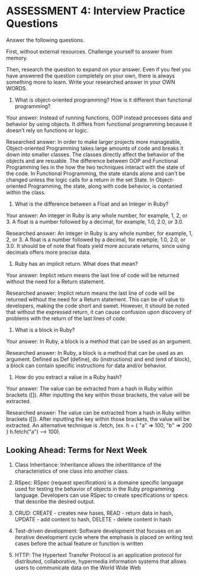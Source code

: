 # ASSESSMENT 4: Interview Practice Questions

Answer the following questions.

First, without external resources. Challenge yourself to answer from memory.

Then, research the question to expand on your answer. Even if you feel you have answered the question completely on your own, there is always something more to learn. Write your researched answer in your OWN WORDS.

1. What is object-oriented programming? How is it different than functional programming?

Your answer:
Instead of running functions, OOP instead processes data and behavior by using objects.  It differs from functional programming because it doesn't rely on functions or logic.

Researched answer:
In order to make larger projects more manageable, Object-oriented Programming takes large amounts of code and breaks it down into smaller classes.  The classes directly affect the behavior of the objects and are resuable.  The difference between OOP and Functional Programming lies in the how the two techniques interact with the state of the code.  In Functional Programming, the state stands alone and can't be changed unless the logic calls for a return in the set State.  In Object-oriented Programming, the state, along with code behavior, is contanied within the class.

1. What is the difference between a Float and an Integer in Ruby?

Your answer:
An integer in Ruby is any whole number, for example, 1, 2, or 3.  A float is a number followed by a decimal, for example, 1.0, 2.0, or 3.0.

Researched answer:
An integer in Ruby is any whole number, for example, 1, 2, or 3.  A float is a number followed by a decimal, for example, 1.0, 2.0, or 3.0.  It should be of note that floats yield more accurate returns, since using decimals offers more precise data.

1. Ruby has an implicit return. What does that mean?

Your answer:
Implict return means the last line of code will be returned without the need for a Return statement.

Researched answer:
Implict return means the last line of code will be returned without the need for a Return statement.  This can be of value to developers, making the code short and sweet.  However, it should be noted that without the expressed return, it can cause confusion upon discovery of problems with the return of the last lines of code.

1. What is a block in Ruby?

Your answer:
In Ruby, a block is a method that can be used as an argument.

Researched answer:
In Ruby, a block is a method that can be used as an argument. Defined as Def (define), do (instructions) and end (end of block), a block can contain specific instructions for data and/or behavior. 

1. How do you extract a value in a Ruby hash?

Your answer:
The value can be extracted from a hash in Ruby within brackets ([]).  After inputting the key within those brackets, the value will be extracted.

Researched answer:
The value can be extracted from a hash in Ruby within brackets ([]).  After inputting the key within those brackets, the value will be extracted. An alternative technique is .fetch, (ex. h = { "a" => 100, "b" => 200 }
h.fetch("a") --> 100). 

## Looking Ahead: Terms for Next Week

1. Class Inheritance:
Inheritance allows the inherititance of the characteristics of one class into another class.

2. RSpec:
RSpec (request specification) is a domaine specific language used for testing the behavior of objects in the Ruby programming language. Developers can use RSpec to create specifications or specs that describe the desired output.

3. CRUD:
CREATE - creates new hases, READ - return data in hash, UPDATE - add content to hash, DELETE - delete content in hash

4. Test-driven development:
Software development that focuses on an iterative development cycle where the emphasis is placed on writing test cases before the actual feature or function is written

5. HTTP:
The Hypertext Transfer Protocol is an application protocol for distributed, collaborative, hypermedia information systems that allows users to communicate data on the World Wide Web